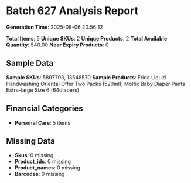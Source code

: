 # Batch 627 Analysis Report

**Generation Time**: 2025-08-06 20:56:12

**Total Items**: 5
**Unique SKUs**: 2
**Unique Products**: 2
**Total Available Quantity**: 540.00
**Near Expiry Products**: 0

## Sample Data
**Sample SKUs**: 5897793, 13548570
**Sample Products**: Frida Liquid Handwashing Oriental Offer Two Packs (520ml), Molfix Baby Diaper Pants Extra-large Size 6 (64diapers)

## Financial Categories
- **Personal Care**: 5 items

## Missing Data
- **Skus**: 0 missing
- **Product_ids**: 0 missing
- **Product_names**: 0 missing
- **Barcodes**: 0 missing
